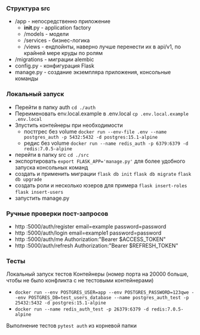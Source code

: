 ### Структура src

- /app - непосредственно приложение
  - __init__.py - application factory
  - /models - модели
  - /services - бизнес-логика
  - /views - ендпойнты, наверно лучше перенести их в api/v1, по крайней мере круды по ролям
- /migrations - миграции alembic
- config.py - конфигурация Flask
- manage.py - создание экземпляра приложения, консольные команды

### Локальный запуск

- Перейти в папку auth `cd ./auth`
- Переименовать env.local.example в .env.local `cp .env.local.example .env.local`
- Зпустить контейнеры при необходимости
  - постгрес без volume `docker run --env-file .env --name postgres_auth -p 5432:5432 -d postgres:15.1-alpine`
  - редис без volume `docker run --name redis_auth -p 6379:6379 -d redis:7.0.5-alpine`
- перейти в папку src `cd ./src`
- экспортировать `export FLASK_APP='manage.py'` для более удобного запуска консольных команд
- создать и применить миграции `flask db init` `flask db migrate` `flask db upgrade`
- создать роли и несколько юзеров для примера `flask insert-roles` `flask insert-users`
- запустить manage.py

### Ручные проверки пост-запросов

- http :5000/auth/register email=example password=password
- http :5000/auth/login email=example1 password=password
- http :5000/auth/me Authorization:"Bearer $ACCESS_TOKEN"
- http :5000/auth/refresh Authorization:"Bearer $REFRESH_TOKEN"

### Тесты

Локальный запуск тестов
Контейнеры (номер порта на 20000 больше, чтобы не было конфликта с не тестовыми контейнерами)
- `docker run --env POSTGRES_USER=app --env POSTGRES_PASSWORD=123qwe --env POSTGRES_DB=test_users_database --name postgres_auth_test -p 25432:5432 -d postgres:15.1-alpine`
- `docker run --name redis_auth_test -p 26379:6379 -d redis:7.0.5-alpine`

Выполнение тестов `pytest auth` из корневой папки
